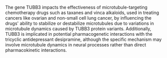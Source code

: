 The gene TUBB3 impacts the effectiveness of microtubule-targeting chemotherapy drugs such as taxanes and vinca alkaloids, used in treating cancers like ovarian and non-small cell lung cancer, by influencing the drugs' ability to stabilize or destabilize microtubules due to variations in microtubule dynamics caused by TUBB3 protein variants. Additionally, TUBB3 is implicated in potential pharmacogenetic interactions with the tricyclic antidepressant desipramine, although the specific mechanism may involve microtubule dynamics in neural processes rather than direct pharmacokinetic interactions.